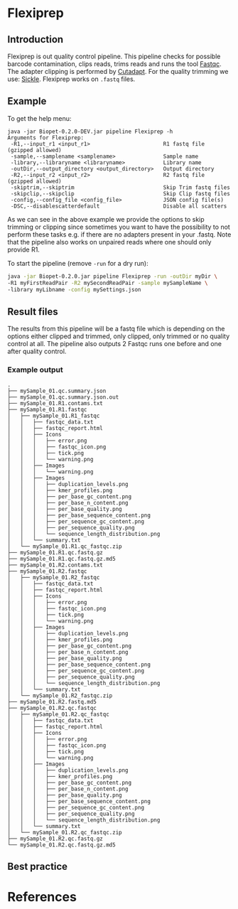 # Flexiprep

## Introduction
Flexiprep is out quality control pipeline. This pipeline checks for possible barcode contamination, clips reads, trims reads and runs
the tool <a href="http://www.bioinformatics.babraham.ac.uk/projects/fastqc/" target="_blank">Fastqc</a>.
The adapter clipping is performed by <a href="https://github.com/marcelm/cutadapt" target="_blank">Cutadapt</a>.
For the quality trimming we use: <a href="https://github.com/najoshi/sickle" target="_blank">Sickle</a>. Flexiprep works on `.fastq` files.


## Example

To get the help menu:
~~~
java -jar Biopet-0.2.0-DEV.jar pipeline Flexiprep -h
Arguments for Flexiprep:
 -R1,--input_r1 <input_r1>                       R1 fastq file (gzipped allowed)
 -sample,--samplename <samplename>               Sample name
 -library,--libraryname <libraryname>            Library name
 -outDir,--output_directory <output_directory>   Output directory
 -R2,--input_r2 <input_r2>                       R2 fastq file (gzipped allowed)
 -skiptrim,--skiptrim                            Skip Trim fastq files
 -skipclip,--skipclip                            Skip Clip fastq files
 -config,--config_file <config_file>             JSON config file(s)
 -DSC,--disablescatterdefault                    Disable all scatters
~~~

As we can see in the above example we provide the options to skip trimming or clipping 
since sometimes you want to have the possibility to not perform these tasks e.g.
if there are no adapters present in your .fastq. Note that the pipeline also works on unpaired reads where one should only provide R1.


To start the pipeline (remove `-run` for a dry run):
~~~bash
java -jar Biopet-0.2.0.jar pipeline Flexiprep -run -outDir myDir \
-R1 myFirstReadPair -R2 mySecondReadPair -sample mySampleName \
-library myLibname -config mySettings.json
~~~

## Result files
The results from this pipeline will be a fastq file which is depending on the options either clipped and trimmed, only clipped,
 only trimmed or no quality control at all. The pipeline also outputs 2 Fastqc runs one before and one after quality control.

### Example output

~~~
.
├── mySample_01.qc.summary.json
├── mySample_01.qc.summary.json.out
├── mySample_01.R1.contams.txt
├── mySample_01.R1.fastqc
│   ├── mySample_01.R1_fastqc
│   │   ├── fastqc_data.txt
│   │   ├── fastqc_report.html
│   │   ├── Icons
│   │   │   ├── error.png
│   │   │   ├── fastqc_icon.png
│   │   │   ├── tick.png
│   │   │   └── warning.png
│   │   ├── Images
│   │   │   └── warning.png
│   │   ├── Images
│   │   │   ├── duplication_levels.png
│   │   │   ├── kmer_profiles.png
│   │   │   ├── per_base_gc_content.png
│   │   │   ├── per_base_n_content.png
│   │   │   ├── per_base_quality.png
│   │   │   ├── per_base_sequence_content.png
│   │   │   ├── per_sequence_gc_content.png
│   │   │   ├── per_sequence_quality.png
│   │   │   └── sequence_length_distribution.png
│   │   └── summary.txt
│   └── mySample_01.R1.qc_fastqc.zip
├── mySample_01.R1.qc.fastq.gz
├── mySample_01.R1.qc.fastq.gz.md5
├── mySample_01.R2.contams.txt
├── mySample_01.R2.fastqc
│   ├── mySample_01.R2_fastqc
│   │   ├── fastqc_data.txt
│   │   ├── fastqc_report.html
│   │   ├── Icons
│   │   │   ├── error.png
│   │   │   ├── fastqc_icon.png
│   │   │   ├── tick.png
│   │   │   └── warning.png
│   │   ├── Images
│   │   │   ├── duplication_levels.png
│   │   │   ├── kmer_profiles.png
│   │   │   ├── per_base_gc_content.png
│   │   │   ├── per_base_n_content.png
│   │   │   ├── per_base_quality.png
│   │   │   ├── per_base_sequence_content.png
│   │   │   ├── per_sequence_gc_content.png
│   │   │   ├── per_sequence_quality.png
│   │   │   └── sequence_length_distribution.png
│   │   └── summary.txt
│   └── mySample_01.R2_fastqc.zip
├── mySample_01.R2.fastq.md5
├── mySample_01.R2.qc.fastqc
│   ├── mySample_01.R2.qc_fastqc
│   │   ├── fastqc_data.txt
│   │   ├── fastqc_report.html
│   │   ├── Icons
│   │   │   ├── error.png
│   │   │   ├── fastqc_icon.png
│   │   │   ├── tick.png
│   │   │   └── warning.png
│   │   ├── Images
│   │   │   ├── duplication_levels.png
│   │   │   ├── kmer_profiles.png
│   │   │   ├── per_base_gc_content.png
│   │   │   ├── per_base_n_content.png
│   │   │   ├── per_base_quality.png
│   │   │   ├── per_base_sequence_content.png
│   │   │   ├── per_sequence_gc_content.png
│   │   │   ├── per_sequence_quality.png
│   │   │   └── sequence_length_distribution.png
│   │   └── summary.txt
│   └── mySample_01.R2.qc_fastqc.zip
├── mySample_01.R2.qc.fastq.gz
└── mySample_01.R2.qc.fastq.gz.md5
~~~



## Best practice

# References
